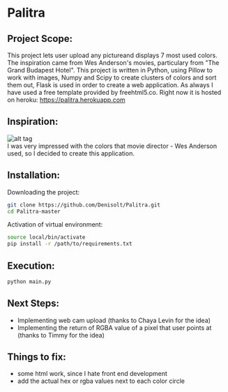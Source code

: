 # Palitra
## Project Scope:
This project lets user upload any pictureand displays 7 most used colors. The inspiration came from Wes Anderson's movies, particulary from "The Grand Budapest Hotel". This project is written in Python, using Pillow to work with images, Numpy and Scipy to create clusters of colors and sort them out, Flask is used in order to create a web application. As always I have used a free template provided by freehtml5.co. Right now it is hosted on heroku: https://palitra.herokuapp.com
## Inspiration:
![alt tag](http://anotherimg.dazedgroup.netdna-cdn.com/706/azure/another-prod/300/0/300557.jpg)</br>
I was very impressed with the colors that movie director - Wes Anderson used, so I decided to create this application. 

## Installation:
Downloading the project:
```bash
git clone https://github.com/Denisolt/Palitra.git
cd Palitra-master

```
Activation of virtual environment:
```bash
source local/bin/activate
pip install -r /path/to/requirements.txt
```
## Execution:
```bash
python main.py
```
## Next Steps:
- Implementing web cam upload (thanks to Chaya Levin for the idea)
- Implementing the return of RGBA value of a pixel that user points at (thanks to Timmy for the idea)

## Things to fix:
- some html work, since I hate front end development
- add the actual hex or rgba values next to each color circle
